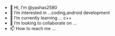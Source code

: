 - 👋 Hi, I’m @yashas2580
- 👀 I’m interested in ...coding,android development
- 🌱 I’m currently learning ... c++
- 💞️ I’m looking to collaborate on ...
- 📫 How to reach me ...

<!---
yashas2580/yashas2580 is a ✨ special ✨ repository because its `README.md` (this file) appears on your GitHub profile.

--->
